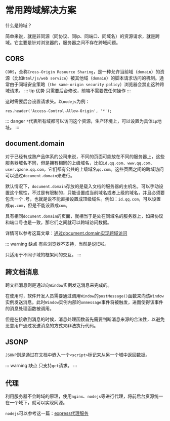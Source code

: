 # 常用跨域解决方案

什么是跨域？

简单来说，就是非同源（同协议、同ip、同端口、同域名）的资源请求，就是跨域。它主要是针对浏览器的，服务器之间不存在跨域问题。

## CORS
`CORS`，全称`Cross-Origin Resource Sharing`，是一种允许当前域（`domain`）的资源（比如`html/js/web service`）被其他域（`domain`）的脚本请求访问的机制。通常由于同域安全策略（`the same-origin security policy`）浏览器会禁止这种跨域请求。
::: tip 优势
只需要后台修改，前端不需要做任何操作
:::

这时需要后台设置请求头。以`nodejs`为例：
```
res.header('Access-Control-Allow-Origin', '*');
```
::: danger
`*`代表所有域都可以访问这个资源，生产环境上，可以设置为具体`ip`地址。
:::

## document.domain

对于已经有成熟产品体系的公司来说，不同的页面可能放在不同的服务器上，这些服务器域名不同，但是拥有相同的上级域名，比如`id.qq.com`、`www.qq.com`、`user.qzone.qq.com`，它们都有公共的上级域名`qq.com`。这些页面之间的跨域访问可以通过`document.domain`来进行。

默认情况下，`document.domain`存放的是载入文档的服务器的主机名，可以手动设置这个属性，不过是有限制的，只能设置成当前域名或者上级的域名，并且必须要包含一个`.`号，也就是说不能直接设置成顶级域名。例如：`id.qq.com`，可以设置成`qq.com`，但是不能设置成`com`。

具有相同`document.domain`的页面，就相当于是处在同域名的服务器上，如果协议和端口号也是一致，那它们之间就可以跨域访问数据。

详情可以参考这篇文章：[通过document.domain实现跨域访问](https://blog.csdn.net/nlznlz/article/details/79506655)

::: warning 缺点
有些浏览器不支持，当然是说IE啦。

只适用于不同子域的框架间的交互。
:::

## 跨文档消息
跨文档消息则是通过向`Window`实例发送消息来完成的。

在使用时，软件开发人员需要通过调用`Window`的`postMessage()`函数来向该`Window`实例发送消息。此时`Window`实例内部的`onmessage`事件将被触发，进而使得该事件的消息处理函数被调用。

但是在接收到消息的时候，消息处理函数首先需要判断消息来源的合法性，以避免恶意用户通过发送消息的方式来非法执行代码。

## JSONP
`JSONP`则是通过在文档中嵌入一个`<script>`标记来从另一个域中返回数据。

::: warning 缺点
只支持`get`请求。
:::

## 代理

利用服务器不会跨域的原理，使用`nginx`、`nodejs`等进行代理，将前后台资源统一在一个域下，就可以实现同源。

`nodejs`可以参考这一篇：[express代理服务](../js/nodejs/express)
